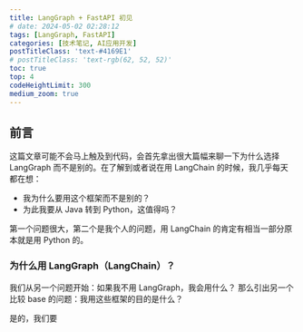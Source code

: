 ```yaml
---
title: LangGraph + FastAPI 初见
# date: 2024-05-02 02:28:12
tags: [LangGraph, FastAPI]
categories: [技术笔记, AI应用开发]
postTitleClass: 'text-#4169E1'
# postTitleClass: 'text-rgb(62, 52, 52)'
toc: true
top: 4
codeHeightLimit: 300
medium_zoom: true
---
```


<!-- more -->

## 前言

这篇文章可能不会马上触及到代码，会首先拿出很大篇幅来聊一下为什么选择 LangGraph 而不是别的。在了解到或者说在用 LangChain 的时候，我几乎每天都在想：
- 我为什么要用这个框架而不是别的？
- 为此我要从 Java 转到 Python，这值得吗？

第一个问题很大，第二个是我个人的问题，用 LangChain 的肯定有相当一部分原本就是用 Python 的。

### 为什么用 LangGraph（LangChain）？

我们从另一个问题开始：如果我不用 LangGraph，我会用什么？
那么引出另一个比较 base 的问题：我用这些框架的目的是什么？

是的，我们要